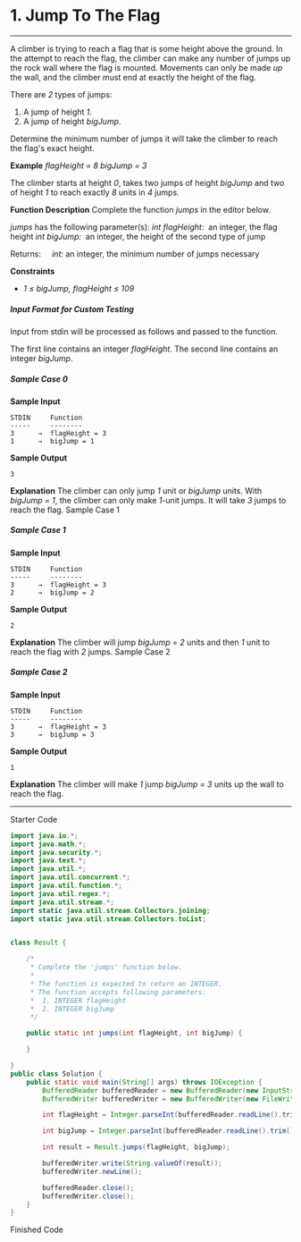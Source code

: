 # 1. Jump To The Flag
---
A climber is trying to reach a flag that is some height above the ground. In the attempt to reach the flag, the climber can make any number of jumps up the rock wall where the flag is mounted. Movements can only be made _up_ the wall, and the climber must end at exactly the height of the flag.

There are _2_ types of jumps:
1.  A jump of height _1_.
2.  A jump of height _bigJump_.

Determine the minimum number of jumps it will take the climber to reach the flag's exact height.

**Example**
_flagHeight = 8_
_bigJump = 3_

The climber starts at height _0_, takes two jumps of height _bigJump_ and two of height _1_ to reach exactly _8_ units in _4_ jumps.

**Function Description**
Complete the function _jumps_ in the editor below.

_jumps_ has the following parameter(s):
   _int flagHeight:_  an integer, the flag height
   _int_ _bigJump:_  an integer, the height of the second type of jump

Returns:
    _int:_ an integer, the minimum number of jumps necessary

**Constraints**
-   _1 ≤ bigJump, flagHeight ≤ 109_

##### Input Format for Custom Testing
Input from stdin will be processed as follows and passed to the function.

The first line contains an integer _flagHeight_.
The second line contains an integer _bigJump_.

##### Sample Case 0
**Sample Input**
```
STDIN     Function
-----     --------
3      →  flagHeight = 3
1      →  bigJump = 1
```

**Sample Output**
```
3
```

**Explanation**
The climber can only jump _1_ unit or _bigJump_ units. With _bigJump = 1_, the climber can only make _1_-unit jumps. It will take _3_ jumps to reach the flag. Sample Case 1

##### Sample Case 1
**Sample Input**
```
STDIN     Function
-----     --------
3      →  flagHeight = 3
2      →  bigJump = 2
```

**Sample Output**
```
2
```

**Explanation**
The climber will jump _bigJump = 2_ units and then _1_ unit to reach the flag with _2_ jumps. Sample Case 2

##### Sample Case 2
**Sample Input**
```
STDIN     Function
-----     --------
3      →  flagHeight = 3
3      →  bigJump = 3
```

**Sample Output**
```
1
```

**Explanation**
The climber will make _1_ jump _bigJump = 3_ units up the wall to reach the flag.

---

Starter Code
```java
import java.io.*;
import java.math.*;
import java.security.*;
import java.text.*;
import java.util.*;
import java.util.concurrent.*;
import java.util.function.*;
import java.util.regex.*;
import java.util.stream.*;
import static java.util.stream.Collectors.joining;
import static java.util.stream.Collectors.toList;


class Result {

    /*
     * Complete the 'jumps' function below.
     *
     * The function is expected to return an INTEGER.
     * The function accepts following parameters:
     *  1. INTEGER flagHeight
     *  2. INTEGER bigJump
     */

    public static int jumps(int flagHeight, int bigJump) {

    }

}
public class Solution {
    public static void main(String[] args) throws IOException {
        BufferedReader bufferedReader = new BufferedReader(new InputStreamReader(System.in));
        BufferedWriter bufferedWriter = new BufferedWriter(new FileWriter(System.getenv("OUTPUT_PATH")));

        int flagHeight = Integer.parseInt(bufferedReader.readLine().trim());

        int bigJump = Integer.parseInt(bufferedReader.readLine().trim());

        int result = Result.jumps(flagHeight, bigJump);

        bufferedWriter.write(String.valueOf(result));
        bufferedWriter.newLine();

        bufferedReader.close();
        bufferedWriter.close();
    }
}
```

Finished Code
```java

```
